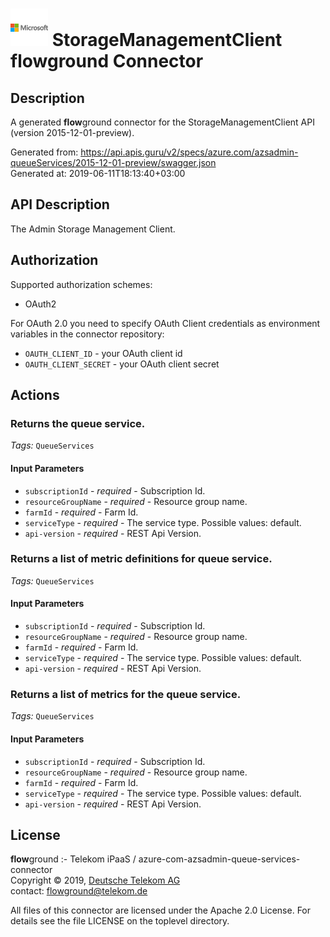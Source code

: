 # ![LOGO](logo.png) StorageManagementClient **flow**ground Connector

## Description

A generated **flow**ground connector for the StorageManagementClient API (version 2015-12-01-preview).

Generated from: https://api.apis.guru/v2/specs/azure.com/azsadmin-queueServices/2015-12-01-preview/swagger.json<br/>
Generated at: 2019-06-11T18:13:40+03:00

## API Description

The Admin Storage Management Client.

## Authorization

Supported authorization schemes:
- OAuth2

For OAuth 2.0 you need to specify OAuth Client credentials as environment variables in the connector repository:
* `OAUTH_CLIENT_ID` - your OAuth client id
* `OAUTH_CLIENT_SECRET` - your OAuth client secret

## Actions

### Returns the queue service.

*Tags:* `QueueServices`

#### Input Parameters
* `subscriptionId` - _required_ - Subscription Id.
* `resourceGroupName` - _required_ - Resource group name.
* `farmId` - _required_ - Farm Id.
* `serviceType` - _required_ - The service type.
    Possible values: default.
* `api-version` - _required_ - REST Api Version.

### Returns a list of metric definitions for queue service.

*Tags:* `QueueServices`

#### Input Parameters
* `subscriptionId` - _required_ - Subscription Id.
* `resourceGroupName` - _required_ - Resource group name.
* `farmId` - _required_ - Farm Id.
* `serviceType` - _required_ - The service type.
    Possible values: default.
* `api-version` - _required_ - REST Api Version.

### Returns a list of metrics for the queue service.

*Tags:* `QueueServices`

#### Input Parameters
* `subscriptionId` - _required_ - Subscription Id.
* `resourceGroupName` - _required_ - Resource group name.
* `farmId` - _required_ - Farm Id.
* `serviceType` - _required_ - The service type.
    Possible values: default.
* `api-version` - _required_ - REST Api Version.

## License

**flow**ground :- Telekom iPaaS / azure-com-azsadmin-queue-services-connector<br/>
Copyright © 2019, [Deutsche Telekom AG](https://www.telekom.de)<br/>
contact: flowground@telekom.de

All files of this connector are licensed under the Apache 2.0 License. For details
see the file LICENSE on the toplevel directory.
